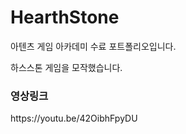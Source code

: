 # HearthStone

아텐츠 게임 아카데미 수료 포트폴리오입니다.

하스스톤 게임을 모작했습니다.  

<h3>영상링크</h3>
https://youtu.be/42OibhFpyDU
